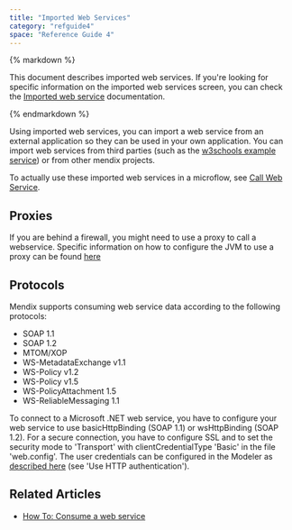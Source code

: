 ```yaml
---
title: "Imported Web Services"
category: "refguide4"
space: "Reference Guide 4"
---
```

<div class="alert alert-warning">{% markdown %}

This document describes imported web services. If you're looking for specific information on the imported web services screen, you can check the [Imported web service](imported-web-service) documentation.

{% endmarkdown %}</div>

Using imported web services, you can import a web service from an external application so they can be used in your own application. You can import web services from third parties (such as the
[w3schools example service](http://www.w3schools.com/webservices/tempconvert.asmx?WSDL)) or from other mendix projects.

To actually use these imported web services in a microflow, see [Call Web Service](call-web-service).

## Proxies

If you are behind a firewall, you might need to use a proxy to call a webservice. Specific information on how to configure the JVM to use a proxy can be found [here](using-a-proxy-to-call-a-webservice)

## Protocols

Mendix supports consuming web service data according to the following protocols:

*   SOAP 1.1
*   SOAP 1.2
*   MTOM/XOP
*   WS-MetadataExchange v1.1
*   WS-Policy v1.2
*   WS-Policy v1.5
*   WS-PolicyAttachment 1.5
*   WS-ReliableMessaging 1.1

To connect to a Microsoft .NET web service, you have to configure your web service to use basicHttpBinding (SOAP 1.1) or wsHttpBinding (SOAP 1.2). For a secure connection, you have to configure SSL and to set the security mode to 'Transport' with clientCredentialType 'Basic' in the file 'web.config'. The user credentials can be configured in the Modeler as [described here](https://world.mendix.com/display/refguide3/Call+Web+Service) (see 'Use HTTP authentication').

## Related Articles

*   [How To: Consume a web service](https://world.mendix.com/display/howto25/Consume+a+web+service)
